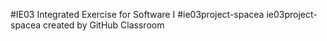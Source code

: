 #IE03 Integrated Exercise for Software I 
#ie03project-spacea
ie03project-spacea created by GitHub Classroom
